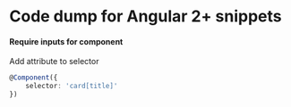 # Code dump for Angular 2+ snippets

#### Require inputs for component

Add attribute to selector

```typescript
@Component({
    selector: 'card[title]'
})
```
